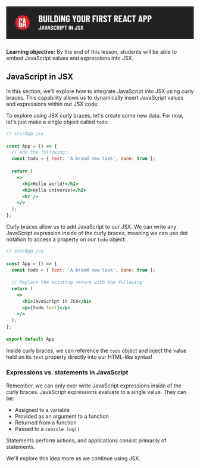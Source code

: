 # ![Building Your First React App - JavaScript in JSX](./assets/hero.png)

**Learning objective:** By the end of this lesson, students will be able to embed JavaScript values and expressions into JSX.

## JavaScript in JSX

In this section, we'll explore how to integrate JavaScript into JSX using curly braces. This capability allows us to dynamically insert JavaScript values and expressions within our JSX code.

To explore using JSX curly braces, let's create some new data. For now, let's just make a single object called `todo`:

```jsx
// src/App.jsx

const App = () => {
  // Add the following: 
  const todo = { text: 'A brand new task', done: true };

  return (
    <>
      <h1>Hello world!</h1>
      <h2>Hello universe!</h2>
      <hr />
    </>
  );
};
```

Curly braces allow us to add JavaScript to our JSX. We can write any JavaScript expression inside of the curly braces, meaning we can use dot notation to access a property on our `todo` object: 

```jsx
// src/App.jsx

const App = () => {
  const todo = { text: 'A brand new task', done: true };

  // Replace the existing return with the following: 
  return (
    <>
      <h1>JavaScript in JSX</h1>
      <p>{todo.text}</p>
    </>
  );
};

export default App
```

Inside curly braces, we can reference the `todo` object and inject the value held on its `text` property directly into our HTML-like syntax!

### Expressions vs. statements in JavaScript

Remember, we can only ever write JavaScript expressions inside of the curly braces. JavaScript expressions evaluate to a single value. They can be:

- Assigned to a variable
- Provided as an argument to a function
- Returned from a function
- Passed to a `console.log()`

Statements perform actions, and applications consist primarily of statements.

We'll explore this idea more as we continue using JSX.
